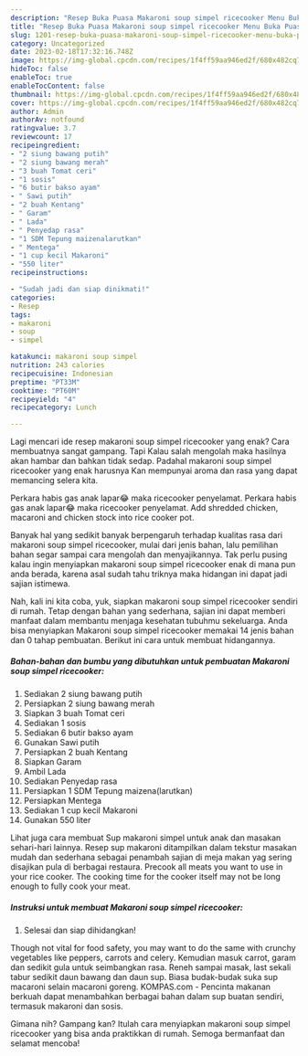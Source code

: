 ```yaml
---
description: "Resep Buka Puasa Makaroni soup simpel ricecooker Menu Buka Puas"
title: "Resep Buka Puasa Makaroni soup simpel ricecooker Menu Buka Puas"
slug: 1201-resep-buka-puasa-makaroni-soup-simpel-ricecooker-menu-buka-puas
category: Uncategorized
date: 2023-02-18T17:32:16.748Z
image: https://img-global.cpcdn.com/recipes/1f4ff59aa946ed2f/680x482cq70/makaroni-soup-simpel-ricecooker-foto-resep-utama.jpg
hideToc: false
enableToc: true
enableTocContent: false
thumbnail: https://img-global.cpcdn.com/recipes/1f4ff59aa946ed2f/680x482cq70/makaroni-soup-simpel-ricecooker-foto-resep-utama.jpg
cover: https://img-global.cpcdn.com/recipes/1f4ff59aa946ed2f/680x482cq70/makaroni-soup-simpel-ricecooker-foto-resep-utama.jpg
author: Admin
authorAv: notfound
ratingvalue: 3.7
reviewcount: 17
recipeingredient:
- "2 siung bawang putih"
- "2 siung bawang merah"
- "3 buah Tomat ceri"
- "1 sosis"
- "6 butir bakso ayam"
- " Sawi putih"
- "2 buah Kentang"
- " Garam"
- " Lada"
- " Penyedap rasa"
- "1 SDM Tepung maizenalarutkan"
- " Mentega"
- "1 cup kecil Makaroni"
- "550 liter"
recipeinstructions:

- "Sudah jadi dan siap dinikmati!"
categories:
- Resep
tags:
- makaroni
- soup
- simpel

katakunci: makaroni soup simpel 
nutrition: 243 calories
recipecuisine: Indonesian
preptime: "PT33M"
cooktime: "PT60M"
recipeyield: "4"
recipecategory: Lunch

---
```



Lagi mencari ide resep makaroni soup simpel ricecooker yang enak? Cara membuatnya sangat gampang. Tapi Kalau salah mengolah maka hasilnya akan hambar dan bahkan tidak sedap. Padahal makaroni soup simpel ricecooker yang enak harusnya Kan mempunyai aroma dan rasa yang dapat memancing selera kita.


Perkara habis gas anak lapar😂 maka ricecooker penyelamat. Perkara habis gas anak lapar😂 maka ricecooker penyelamat. Add shredded chicken, macaroni and chicken stock into rice cooker pot.

Banyak hal yang sedikit banyak berpengaruh terhadap kualitas rasa dari makaroni soup simpel ricecooker, mulai dari jenis bahan, lalu pemilihan bahan segar sampai cara mengolah dan menyajikannya. Tak perlu pusing kalau ingin menyiapkan makaroni soup simpel ricecooker enak di mana pun anda berada, karena asal sudah tahu triknya maka hidangan ini dapat jadi sajian istimewa.


Nah, kali ini kita coba, yuk, siapkan makaroni soup simpel ricecooker sendiri di rumah. Tetap dengan bahan yang sederhana, sajian ini dapat memberi manfaat dalam membantu menjaga kesehatan tubuhmu sekeluarga. Anda bisa menyiapkan Makaroni soup simpel ricecooker memakai 14 jenis bahan dan 0 tahap pembuatan. Berikut ini cara untuk membuat hidangannya.

<!--inarticleads1-->

##### Bahan-bahan dan bumbu yang dibutuhkan untuk pembuatan Makaroni soup simpel ricecooker:

1. Sediakan 2 siung bawang putih
1. Persiapkan 2 siung bawang merah
1. Siapkan 3 buah Tomat ceri
1. Sediakan 1 sosis
1. Sediakan 6 butir bakso ayam
1. Gunakan  Sawi putih
1. Persiapkan 2 buah Kentang
1. Siapkan  Garam
1. Ambil  Lada
1. Sediakan  Penyedap rasa
1. Persiapkan 1 SDM Tepung maizena(larutkan)
1. Persiapkan  Mentega
1. Sediakan 1 cup kecil Makaroni
1. Gunakan 550 liter


Lihat juga cara membuat Sup makaroni simpel untuk anak dan masakan sehari-hari lainnya. Resep sup makaroni ditampilkan dalam tekstur masakan mudah dan sederhana sebagai penambah sajian di meja makan yag sering disajikan pula di berbagai restaura. Precook all meats you want to use in your rice cooker. The cooking time for the cooker itself may not be long enough to fully cook your meat. 

<!--inarticleads2-->

##### Instruksi untuk membuat Makaroni soup simpel ricecooker:


1. Selesai dan siap dihidangkan!

Though not vital for food safety, you may want to do the same with crunchy vegetables like peppers, carrots and celery. Kemudian masuk carrot, garam dan sedikit gula untuk seimbangkan rasa. Reneh sampai masak, last sekali tabur sedikit daun bawang dan daun sup. Biasa budak-budak suka sup macaroni selain macaroni goreng. KOMPAS.com - Pencinta makanan berkuah dapat menambahkan berbagai bahan dalam sup buatan sendiri, termasuk makaroni dan sosis. 

Gimana nih? Gampang kan? Itulah cara menyiapkan makaroni soup simpel ricecooker yang bisa anda praktikkan di rumah. Semoga bermanfaat dan selamat mencoba!
